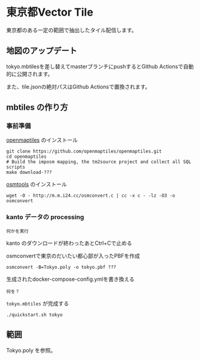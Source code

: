 # 東京都Vector Tile

東京都のある一定の範囲で抽出したタイル配信します。

## 地図のアップデート

tokyo.mbtilesを差し替えてmasterブランチにpushするとGithub Actionsで自動的に公開されます。

また、tile.jsonの絶対パスはGithub Actionsで置換されます。

## mbtiles の作り方

### 事前準備

[openmaptiles](https://github.com/openmaptiles/openmaptiles/blob/master/README.md) のインストール

```
git clone https://github.com/openmaptiles/openmaptiles.git
cd openmaptiles
# Build the imposm mapping, the tm2source project and collect all SQL scripts
make download-???
```

[osmtools](https://gitlab.com/osm-c-tools/osmctools) のインストール

```
wget -O - http://m.m.i24.cc/osmconvert.c | cc -x c - -lz -O3 -o osmconvert
```

### kanto データの processing

`何かを実行`

kanto のダウンロードが終わったあとCtrl+Cで止める

osmconvertで東京のだいたい都心部が入ったPBFを作成

```
osmconvert -B=Tokyo.poly -o tokyo.pbf ???
```

生成されたdocker-compose-config.ymlを書き換える

```
何を？
```

`tokyo.mbtiles` が完成する

`./quickstart.sh tokyo`



## 範囲

Tokyo.poly を参照。

